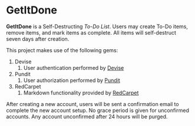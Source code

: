 # GetItDone

**GetItDone** is a Self-Destructing _To-Do List_.  Users may
create To-Do items, remove items, and mark items as complete.
All items will self-destruct seven days after creation.

This project makes use of the following gems:
1. Devise
    1. User authentication performed by [Devise](https://github.com/plataformatec/devise)
2. Pundit
    1. User authorization performed by [Pundit](https://github.com/varvet/pundit)
3. RedCarpet
    1. Markdown functionality provided by [RedCarpet](https://github.com/vmg/redcarpet)
    
After creating a new account, users will be sent a confirmation email
to complete the new account setup. No grace period is given for unconfirmed
accounts. Any account unconfirmed after 24 hours will be purged.